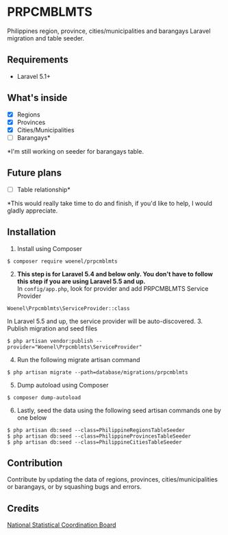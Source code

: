 # PRPCMBLMTS
Philippines region, province, cities/municipalities and barangays Laravel migration and table seeder.

## Requirements
- Laravel 5.1+

## What's inside
- [x] Regions
- [x] Provinces
- [x] Cities/Municipalities
- [ ] Barangays*

*I'm still working on seeder for barangays table.

## Future plans
- [ ] Table relationship*

*This would really take time to do and finish, if you'd like to help, I would gladly appreciate.

## Installation
1. Install using Composer
```
$ composer require woenel/prpcmblmts
```
2. **This step is for Laravel 5.4 and below only. You don't have to follow this step if you are using Laravel 5.5 and up.**
\
In `config/app.php`, look for provider and add PRPCMBLMTS Service Provider
```
Woenel\Prpcmblmts\ServiceProvider::class
```
In Laravel 5.5 and up, the service provider will be auto-discovered.
3. Publish migration and seed files
```
$ php artisan vendor:publish --provider="Woenel\Prpcmblmts\ServiceProvider"
```
4. Run the following migrate artisan command
```
$ php artisan migrate --path=database/migrations/prpcmblmts
```
5. Dump autoload using Composer
```
$ composer dump-autoload
```
6. Lastly, seed the data using the following seed artisan commands one by one below
```
$ php artisan db:seed --class=PhilippineRegionsTableSeeder
$ php artisan db:seed --class=PhilippineProvincesTableSeeder
$ php artisan db:seed --class=PhilippineCitiesTableSeeder
```

## Contribution
Contribute by updating the data of regions, provinces, cities/municipalities or barangays, or by squashing bugs and errors.

## Credits
[National Statistical Coordination Board](http://www.nscb.gov.ph/)

